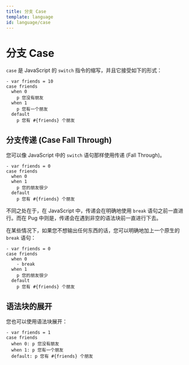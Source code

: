 ```yaml
---
title: 分支 Case
template: language
id: language/case
---
```


# 分支 Case

`case` 是 JavaScript 的 `switch` 指令的缩写，并且它接受如下的形式：

```pug-preview
- var friends = 10
case friends
  when 0
    p 您没有朋友
  when 1
    p 您有一个朋友
  default
    p 您有 #{friends} 个朋友
```

## 分支传递 (Case Fall Through)

您可以像 JavaScript 中的 `switch` 语句那样使用传递 (Fall Through)。

```pug-preview
- var friends = 0
case friends
  when 0
  when 1
    p 您的朋友很少
  default
    p 您有 #{friends} 个朋友
```

不同之处在于，在 JavaScript 中，传递会在明确地使用 `break` 语句之前一直进行。而在 Pug 中则是，传递会在遇到非空的语法块前一直进行下去。

在某些情况下，如果您不想输出任何东西的话，您可以明确地加上一个原生的 `break` 语句：

```pug-preview
- var friends = 0
case friends
  when 0
    - break
  when 1
    p 您的朋友很少
  default
    p 您有 #{friends} 个朋友
```

## 语法块的展开

您也可以使用语法块展开：

```pug-preview
- var friends = 1
case friends
  when 0: p 您没有朋友
  when 1: p 您有一个朋友
  default: p 您有 #{friends} 个朋友
```
